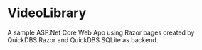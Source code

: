 # VideoLibrary
A sample ASP.Net Core Web App using Razor pages created by QuickDBS.Razor and QuickDBS.SQLite as backend.
